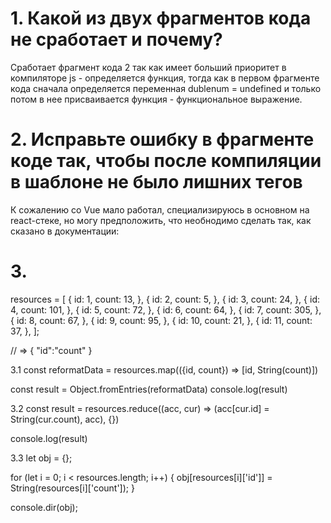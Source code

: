 # 1. Какой из двух фрагментов кода не сработает и почему?

 Сработает фрагмент кода 2 так как имеет больший приоритет в компиляторе js - определяется функция, тогда как в первом фрагменте кода сначала определяется переменная dublenum = undefined и только потом в нее присваивается функция - функциональное выражение.

# 2. Исправьте ошибку в фрагменте коде так, чтобы после компиляции в шаблоне не было лишних тегов

К сожалению со Vue мало работал, специализируюсь в основном на react-стеке, но могу предположить, что необнодимо сделать так, как сказано в документации:

<template v-for="i of count" :key="i">
  <component-name v-if="i < 10" />
</template>

# 3. 

resources = [
    {
        id: 1,
        count: 13,
    },
    {
        id: 2,
        count: 5,
    },
    {
        id: 3,
        count: 24,
    },
    {
        id: 4,
        count: 101,
    },
    {
        id: 5,
        count: 72,
    },
    {
        id: 6,
        count: 64,
    },
    {
        id: 7,
        count: 305,
    },
    {
        id: 8,
        count: 67,
    },
    {
        id: 9,
        count: 95,
    },
    {
        id: 10,
        count: 21,
    },
    {
        id: 11,
        count: 37,
    },
];

// => { "id":"count" }

3.1
const reformatData = resources.map(({id, count}) => [id, String(count)])

const result = Object.fromEntries(reformatData)
console.log(result)

3.2
const result = resources.reduce((acc, cur) => (acc[cur.id] = String(cur.count), acc), {})

console.log(result)

3.3
let obj = {};

for (let i = 0; i < resources.length; i++) {
    obj[resources[i]['id']] = String(resources[i]['count']);
}

console.dir(obj);

